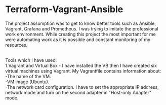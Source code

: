 # Terraform-Vagrant-Ansible
The project assumption was to get to know better tools such as Ansible, Vagrant, Grafana and Prometheus. I was trying to imitate the professional work environment. While creating this project the most important for me were automating work as it is possible and constant monitoring of my resources. <br><br>

Tools which I have used:<br>
1.Vagrant and Virtual Box</b> - I have installed the VB then I have created six virtual machines using Vagrant. My Vagrantfile contains information about:<br>
-The name of the VM.<br>
-VM image (Ubuntu).<br>
-The network card configuration. I have to set the appropriate IP address, network mode and turn on the second adapter in "Host-only Adapter" mode.
